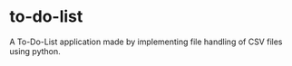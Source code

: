 # to-do-list
A To-Do-List application made by implementing file handling of CSV files using python.

